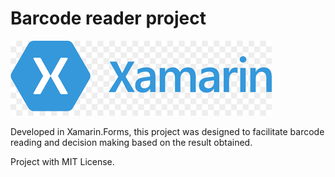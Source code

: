 # Barcode reader project

![image info](readmeContent/XamarinLogo.png )

Developed in Xamarin.Forms, this project was designed to facilitate barcode reading and decision making based on the result obtained.



Project with MIT License.

